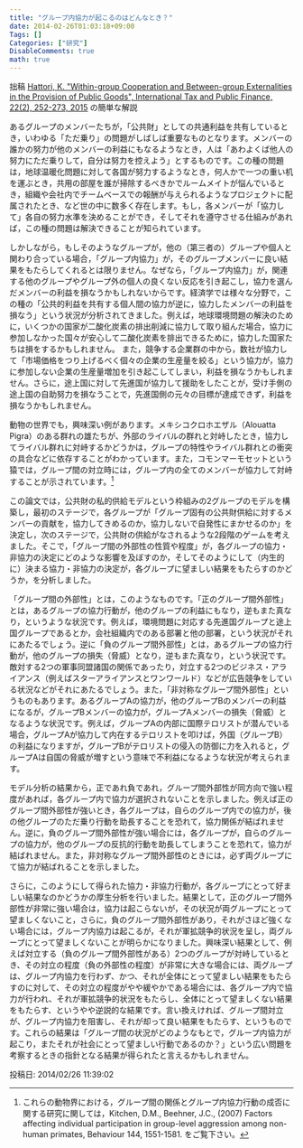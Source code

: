 ```yaml
---
title: "グループ内協力が起こるのはどんなとき？"
date: 2014-02-26T01:03:18+09:00
Tags: []
Categories: ["研究"]
DisableComments: true
math: true
---
```


拙稿 [Hattori, K. "Within-group Cooperation and Between-group Externalities in the Provision of Public Goods", International Tax and Public Finance, 22(2), 252-273, 2015](http://www.google.com/url?q=http%3A%2F%2Flink.springer.com%2Farticle%2F10.1007%2Fs10797-014-9308-1&sa=D&sntz=1&usg=AFQjCNEK946GBDM8PSrz1sANDIc8UWCclg) の簡単な解説

あるグループのメンバーたちが，「公共財」としての共通利益を共有しているとき，いわゆる「ただ乗り」の問題がしばしば重要なものとなります。メンバーの誰かの努力が他のメンバーの利益にもなるようなとき，人は「あわよくば他人の努力にただ乗りして，<!--more-->自分は努力を控えよう」とするものです。この種の問題は，地球温暖化問題に対して各国が努力するようなとき，何人かで一つの重い机を運ぶとき，共用の部屋を誰が掃除するべきかでルームメイトが悩んでいるとき，組織や会社内でチームベースでの報酬が与えられるようなプロジェクトに配属されたとき、など世の中に数多く存在します。もし，各メンバーが「協力して」各自の努力水準を決めることができ，そしてそれを遵守させる仕組みがあれば，この種の問題は解決できることが知られています。

しかしながら，もしそのようなグループが，他の（第三者の）グループや個人と関わり合っている場合，「グループ内協力」が，そのグループメンバーに良い結果をもたらしてくれるとは限りません。なぜなら，「グループ内協力」が，関連する他のグループやグループ外の個人の良くない反応を引き起こし，協力を選んだメンバーの利益を損なうかもしれないからです。経済学では様々な分野で，この種の「公共的利益を共有する個人間の協力が逆に，協力したメンバーの利益を損なう」という状況が分析されてきました。例えば，地球環境問題の解決のために，いくつかの国家が二酸化炭素の排出削減に協力して取り組んだ場合，協力に参加しなかった国々が安心して二酸化炭素を排出できるために，協力した国家たちは損をするかもしれません。 また，競争する企業群の中から，数社が協力して「市場価格をつり上げるべく個々の企業の生産量を絞る」という協力が，協力に参加しない企業の生産量増加を引き起こしてしまい，利益を損なうかもしれません。さらに，途上国に対して先進国が協力して援助をしたことが，受け手側の途上国の自助努力を損なうことで，先進国側の元々の目標が達成できず，利益を損なうかもしれません。

動物の世界でも，興味深い例があります。メキシコクロホエザル（Alouatta Pigra）のある群れの雄たちが、外部のライバルの群れと対峙したとき，協力してライバル群れに対峙するかどうかは，グループの特性やライバル群れとの衝突の具合などに依存することがわかっています。また，コモンマーモセットという猿では，グループ間の対立時には，グループ内の全てのメンバーが協力して対峙することが示されています。[^1)] 

この論文では，公共財の私的供給モデルという枠組みの2グループのモデルを構築し，最初のステージで，各グループが「グループ固有の公共財供給に対するメンバーの貢献を，協力してきめるのか，協力しないで自発性にまかせるのか」を決定し，次のステージで，公共財の供給がなされるような2段階のゲームを考えました。そこで，「グループ間の外部性の性質や程度」が，各グループの協力・非協力の決定にどのような影響を及ぼすのか，そしてそのようにして（内生的に）決まる協力・非協力の決定が，各グループに望ましい結果をもたらすのかどうか，を分析しました。

「グループ間の外部性」とは，このようなものです。「正のグループ間外部性」とは，あるグループの協力行動が，他のグループの利益にもなり，逆もまた真なり，というような状況です。例えば，環境問題に対応する先進国グループと途上国グループであるとか，会社組織内でのある部署と他の部署，という状況がそれにあたるでしょう。逆に「負のグループ間外部性」とは，あるグループの協力行動が，他のグループの損失（脅威）となり，逆もまた真なり，という状況です。敵対する2つの軍事同盟諸国の関係であったり，対立する2つのビジネス・アライアンス（例えばスターアライアンスとワンワールド）などが広告競争をしている状況などがそれにあたるでしょう。また，「非対称なグループ間外部性」というものもあります。あるグループAの協力が，他のグループBのメンバーの利益になるが，グループBメンバーの協力が，グループAメンバーの損失（脅威）となるような状況です。例えば，グループAの内部に国際テロリストが潜んでいる場合，グループAが協力して内在するテロリストを叩けば，外国（グループB）の利益になりますが，グループBがテロリストの侵入の防御に力を入れると，グループAは自国の脅威が増すという意味で不利益になるような状況が考えられます。

モデル分析の結果から，正であれ負であれ，グループ間外部性が同方向で強い程度があれば，各グループ内で協力が選択されないことを示しました。例えば正のグループ間外部性が強いとき，各グループは，自らのグループ内での協力が，後の他グループのただ乗り行動を助長することを恐れて，協力関係が結ばれません。逆に，負のグループ間外部性が強い場合には，各グループが，自らのグループの協力が，他のグループの反抗的行動を助長してしまうことを恐れて，協力が結ばれません。また，非対称なグループ間外部性のときには，必ず両グループにて協力が結ばれることを示しました。

さらに，このようにして得られた協力・非協力行動が，各グループにとって好ましい結果なのかどうかの厚生分析を行いました。結果として，正のグループ間外部性が非常に強い場合は，協力は起こらないが，その状況が両グループにとって望ましくないこと，さらに，負のグループ間外部性があり，それがさほど強くない場合には，グループ内協力は起こるが，それが軍拡競争的状況を呈し，両グループにとって望ましくないことが明らかになりました。興味深い結果として、例えば対立する（負のグループ間外部性がある）2つのグループが対峙しているとき、その対立の程度（負の外部性の程度）が非常に大きな場合には、両グループは、グループ内協力を行わず、かつ、それが全体にとって望ましい結果をもたらすのに対して、その対立の程度がやや緩やかである場合には、各グループ内で協力が行われ、それが軍拡競争的状況をもたらし、全体にとって望ましくない結果をもたらす、というやや逆説的な結果です。言い換えければ、グループ間対立が、グループ内協力を阻害し、それが却って良い結果をもたらす、というものです。これらの結果は「グループ間の状況がどのようなもとで，グループ内協力が起こり，またそれが社会にとって望ましい行動であるのか？」という広い問題を考察するときの指針となる結果が得られたと言えるかもしれません。

投稿日: 2014/02/26 11:39:02

[^1)]: これらの動物界における，グループ間の関係とグループ内協力行動の成否に関する研究に関しては，Kitchen, D.M., Beehner, J.C., (2007) Factors affecting individual participation in group-level aggression among non-human primates, Behaviour 144, 1551-1581. をご覧下さい。
